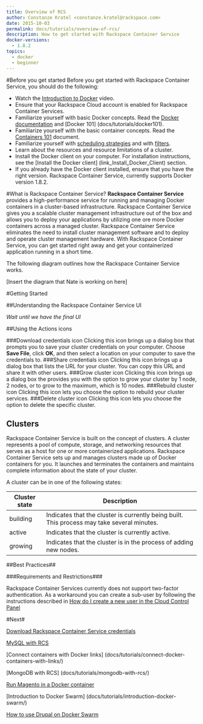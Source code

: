 ```yaml
---
title: Overview of RCS
author: Constanze Kratel <constanze.kratel@rackspace.com>
date: 2015-10-03
permalink: docs/tutorials/overview-of-rcs/
description: How to get started with Rackspace Container Service
docker-versions:
  - 1.8.2
topics:
  - docker
  - beginner
---
```


#Before you get started
Before you get started with Rackspace Container Service, you should do the following:

* Watch the [Introduction to Docker](https://sysadmincasts.com/episodes/31-introduction-to-docker) video.
* Ensure that your Rackspace Cloud account is enabled for Rackspace Container Services.
* Familiarize yourself with basic Docker concepts. Read the [Docker documentation](https://docs.docker.com/
) and [Docker 101] (docs/tutorials/docker101).
* Familiarize yourself with the basic container concepts. Read the [Containers 101](docs/tutorials/containers101) document.
* Familiarize yourself with [scheduling strategies](https://docs.docker.com/swarm/scheduler/strategy/) and with [filters](https://docs.docker.com/swarm/scheduler/filter/).
* Learn about the resources and resource limitations of a cluster.
* Install the Docker client on your computer. For installation instructions, see the [Install the Docker client] (link_Install_Docker_Client) section.
* If you already have the Docker client installed, ensure that you have the right version. Rackspace Container Service, currently supports Docker version 1.8.2.

#What is Rackspace Container Service?
**Rackspace Container Service** provides a high-performance service for running and managing Docker containers in a cluster-based infrastructure. Rackspace Container Service gives you a scalable cluster management infrastructure out of the box and allows you to deploy your applications by utilizing one ore more Docker containers across a managed cluster. Rackspace Container Service eliminates the need to install cluster management software and to deploy and operate cluster management hardware. With Rackspace Container Service, you can get started right away and get your containerized application running in a short time.

The following diagram outlines how the Rackspace Container Service works.

[Insert the diagram that Nate is working on here]


#Getting Started

##Understanding the Rackspace Container Service UI

*Wait until we have the final UI*

##Using the Actions icons

###Download credentials icon
Clicking this icon brings up a dialog box that prompts you to save your cluster credentials on your computer. Choose **Save File**, click **OK**, and then select a location on your computer to save the credentials to.
###Share credentials icon
Clicking this icon brings up a dialog box that lists the URL for your cluster. You can copy this URL and share it with other users.
###Grow cluster icon
Clicking this icon brings up a dialog box the provides you with the option to grow your cluster by 1 node, 2 nodes, or to grow to the maximum, which is 10 nodes.
###Rebuild cluster icon
Clicking this icon lets you choose the option to rebuild your cluster services.
###Delete cluster icon
Clicking this icon lets you choose the option to delete the specific cluster.

## Clusters

Rackspace Container Service is built on the concept of clusters. A cluster represents a pool of compute, storage, and networking resources that serves as a host for one or more containerized applications. Rackspace Container Service sets up and manages clusters made up of Docker containers for you. It launches and terminates the containers and maintains complete information about the state of your cluster.

A cluster can be in one of the following states:

| Cluster state | Description                                                                                 |
|---------------|---------------------------------------------------------------------------------------------|
| building      | Indicates that the cluster is currently being built. This process may take several minutes. |
| active        | Indicates that the cluster is currently active.                                             |
| growing       | Indicates that the cluster is in the process of adding new nodes.                           |


##Best Practices##

###Requirements and Restrictions###

Rackspace Container Services currently does not support two-factor authentication.
As a workaround you can create a sub-user by following the instructions described in [How do I create a new user in the Cloud Control Panel](https://community.rackspace.com/products/f/54/t/4551)

#Next#

[Download Rackspace Container Service credentials](docs/references/rcs-credentials/)

[MySQL with RCS](docs/tutorials/mysql-with-rcs/)

[Connect containers with Docker links] (docs/tutorials/connect-docker-containers-with-links/)

[MongoDB with RCS] (docs/tutorials/mongodb-with-rcs/)

[Run Magento in a Docker container](docs/tutorials/magento-in-docker/)

[Introduction to Docker Swarm] (docs/tutorials/introduction-docker-swarm/)

[How to use Drupal on Docker Swarm](docs/tutorials/drupal-and-swarm/)
